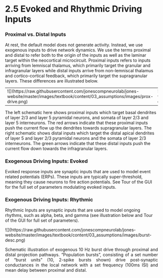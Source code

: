 <!--
# Title: 2.5 Evoked and Rhythmic Driving Inputs
# Updated: 2024-01-16
#
# Contributors:
    # Dylan Daniels
-->

<!-- compare original: https://jonescompneurolab.github.io/hnn-under_the_hood/04_evoked-rhythmic-inputs/04_evoked-rhythmic-inputs -->

# 2.5 Evoked and Rhythmic Driving Inputs

### Proximal vs. Distal Inputs

At rest, the default model does not generate activity. Instead, we use exogenous inputs to drive network dynamics. We use the terms proximal and distal to refer both to the origin of the inputs as well as the laminar target within the neocortical microcircuit. Proximal inputs refers to inputs arriving from lemniscal thalamus, which primarily target the granular and infragranular layers while distal inputs arrive from non-lemniscal thalamus and cortico-cortical feedback, which primarily target the supragranular layers. These differences are illustrated below.

<table style="border:none">
  <tr>
    <td style="border:none; width=50%">
    ![](https://raw.githubusercontent.com/jonescompneurolab/jones-website/master/images/textbook/content/03_assumptions/images/prox-drive.png)
    </td>
    <td style="border:none; width=50%; vertical-align:middle;">
    ![](https://raw.githubusercontent.com/jonescompneurolab/jones-website/master/images/textbook/content/03_assumptions/images/dist-drive.png)
    </td>
  </tr>
</table>

The left schematic here shows proximal inputs which target basal dendrites of layer 2/3 and layer 5 pyramidal neurons, and somata of layer 2/3 and layer 5 interneurons. The red arrows indicate that these proximal inputs push the current flow up the dendrites towards supragranular layers. The right schematic shows distal inputs which target the distal apical dendrites of layer 5 and layer 2/3 pyramidal neurons and the somata of layer 2/3 interneurons. The green arrows indicate that these distal inputs push the current flow down towards the infragranular layers.

### Exogenous Driving Inputs: Evoked

Evoked response inputs are synaptic inputs that are used to model event related potentials (ERPs). These inputs are typically super-threshold, meaning they cause neurons to fire action potentials. See Tour of the GUI for the full set of parameters modulating evoked inputs.

### Exogenous Driving Inputs: Rhythmic

Rhythmic Inputs are synaptic inputs that are used to model ongoing rhythms, such as alpha, beta, and gamma (see illustration below and Tour of the GUI for full set of parameters).

<div class="stylefig">
  ![](https://raw.githubusercontent.com/jonescompneurolab/jones-website/master/images/textbook/content/03_assumptions/images/burst-desc.png)
  <p style="text-align:justify;">
    Schematic illustration of exogenous 10 Hz burst drive through proximal and distal projection pathways.  “Population bursts”, consisting of a set number of “burst units” (10, 2-spike bursts shown)  drive post-synaptic conductances in the local network with a set frequency (100ms ISI) and mean delay between proximal and distal.
  </p>
</div>
